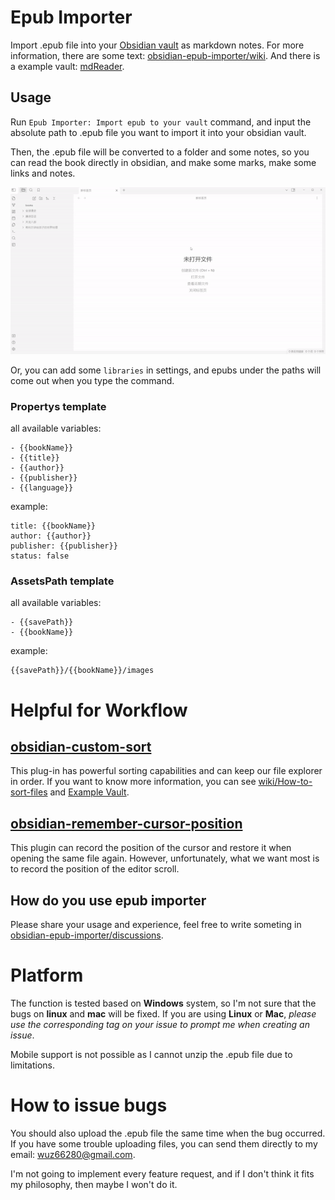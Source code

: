 # Epub Importer

Import .epub file into your [Obsidian vault](https://obsidian.md/) as markdown notes. For more information, there are some text: [obsidian-epub-importer/wiki](https://github.com/aoout/obsidian-epub-importer/wiki). And there is a example vault: [mdReader](https://github.com/aoout/mdReader).

## Usage

Run `Epub Importer: Import epub to your vault` command, and input the absolute path to .epub file you want to import it into your obsidian vault.

Then, the .epub file will be converted to a folder and some notes, 
so you can read the book directly in obsidian, and make some marks, make some links and notes.

![](assets/demo.gif)

Or, you can add some `libraries` in settings, and epubs under the paths will come out when you type the command.

### Propertys template

all available variables:

```
- {{bookName}}
- {{title}}
- {{author}}
- {{publisher}}
- {{language}}
```

example:

```
title: {{bookName}}
author: {{author}}
publisher: {{publisher}}
status: false
```

### AssetsPath template

all available variables:

```
- {{savePath}}
- {{bookName}}
```

example:

```
{{savePath}}/{{bookName}}/images
```
# Helpful for Workflow

## [obsidian-custom-sort](https://github.com/SebastianMC/obsidian-custom-sort)

This plug-in has powerful sorting capabilities and can keep our file explorer in order. If you want to know more information, you can see [wiki/How-to-sort-files](https://github.com/aoout/obsidian-epub-importer/wiki/How-to-sort-files%3F) and [Example Vault](https://github.com/aoout/mdReader).

## [obsidian-remember-cursor-position](https://github.com/dy-sh/obsidian-remember-cursor-position)

This plugin can record the position of the cursor and restore it when opening the same file again. However, unfortunately, what we want most is to record the position of the editor scroll.

## How do you use epub importer

Please share your usage and experience, feel free to write someting in [obsidian-epub-importer/discussions](https://github.com/aoout/obsidian-epub-importer/discussions).

# Platform

The function is tested based on **Windows** system, so I'm not sure that the bugs on **linux** and **mac** will be fixed. If you are using **Linux** or **Mac**, _please use the corresponding tag on your issue to prompt me when creating an issue_.

Mobile support is not possible as I cannot unzip the .epub file due to limitations.

# How to issue bugs

You should also upload the .epub file the same time when the bug occurred. If you have some trouble uploading files, you can send them directly to my email: wuz66280@gmail.com.

I'm not going to implement every feature request, and if I don't think it fits my philosophy, then maybe I won't do it.
